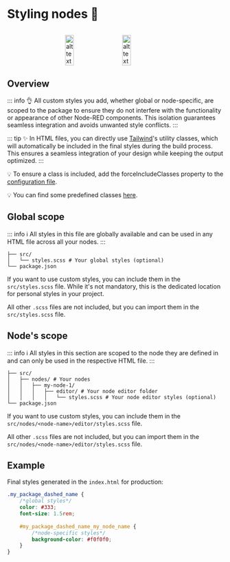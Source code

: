 # Styling nodes 🎨

<div style="margin-top: 2rem; display: flex; align-items: center; justify-content: center; gap:2rem">
<img src="https://upload.wikimedia.org/wikipedia/commons/d/d5/Tailwind_CSS_Logo.svg" alt="alt text" width="20%"/>
<img src="https://upload.wikimedia.org/wikipedia/commons/9/96/Sass_Logo_Color.svg" alt="alt text" width="20%"/>
</div>

## Overview

::: info 👌
All custom styles you add, whether global or node-specific, are scoped to the package to ensure they do not interfere with the functionality or appearance of other Node-RED components.
This isolation guarantees seamless integration and avoids unwanted style conflicts.
:::

::: tip ✨
In HTML files, you can directly use [Tailwind](https://tailwindcss.com/)'s utility classes, which will automatically be included in the final styles during the build process.
This ensures a seamless integration of your design while keeping the output optimized.
:::

💡 To ensure a class is included, add the forceIncludeClasses property to the [configuration file](../config-file.md#forcedclassesinclusion-string-default).

💡 You can find some predefined classes [here](template.md).

## Global scope

::: info ℹ️
All styles in this file are globally available and can be used in any HTML file across all your nodes.
:::

```sh{2}
├── src/
│   └── styles.scss # Your global styles (optional)
└── package.json
```

If you want to use custom styles, you can include them in the `src/styles.scss` file.
While it's not mandatory, this is the dedicated location for personal styles in your project.

All other `.scss` files are not included, but you can import them in the `src/styles.scss` file.

## Node's scope

::: info ℹ️
All styles in this section are scoped to the node they are defined in and can only be used in the respective HTML file.
:::

```sh{5}
├── src/
│   ├── nodes/ # Your nodes
│   │   ├── my-node-1/
│   │   │   ├── editor/ # Your node editor folder
│   │   │   │   └── styles.scss # Your node editor styles (optional)
└── package.json
```

If you want to use custom styles, you can include them in the `src/nodes/<node-name>/editor/styles.scss` file.

All other `.scss` files are not included, but you can import them in the `src/nodes/<node-name>/editor/styles.scss` file.

## Example

Final styles generated in the `index.html` for production:

```css
.my_package_dashed_name {
    /*global styles*/
    color: #333;
    font-size: 1.5rem;
    
    #my_package_dashed_name_my_node_name {
        /*node-specific styles*/
        background-color: #f0f0f0;
    }
}
```
